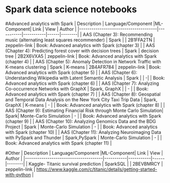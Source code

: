 # Spark data science notebooks


#Advanced analytics with Spark
| Description                          | Language/Component |ML-Component| Link      | View | Author |
|--------------------------------------|-----------|-----------|------|--------|
| AAS (Chapter 3): Recommending music (alternating least squares recommender) | Spark    |     |  2B1FFA2TN       |  zeppelin-link    |     Book: Advanced analytics with Spark  (chapter 3) |
| AAS (Chapter 4): Predicting forest cover with decision trees | Spark   |   decision tree   |  2B2X6VXA5       |    zeppelin-link  |     Book: Advanced analytics with Spark  (chapter 4) |
| AAS (Chapter 5): Anomaly Detection in Network Traffic with K-means clustering  | Spark  |    K-means   |  2B4AFR784        |   zeppelin-link   |   Book:  Advanced analytics with Spark  (chapter 5) |
| AAS (Chapter 6): Understanding Wikipedia with Latent Semantic Analysis | Spark  |       |  -|     |   Book:  Advanced analytics with Spark  (chapter 6) |
| AAS (Chapter 7): Analyzing Co-occurrence Networks with GraphX | Spark, GraphX |       |  -        |     |   Book:  Advanced analytics with Spark  (chapter 7) |
| AAS (Chapter 8): Geospatial and Temporal Data Analysis on the New York City Taxi Trip Data | Spark, GraphX |    K-means   |  -        |     |   Book:  Advanced analytics with Spark  (chapter 8) |
| AAS (Chapter 9): Estimating Financial Risk through Monte Carlo Simulation| Spark|    Monte-Carlo Simulation  |  -        |     |   Book:  Advanced analytics with Spark  (chapter 9) |
| AAS (Chapter 10): Analyzing Genomics Data and the BDG Project  | Spark |    Monte-Carlo Simulation  |  -        |     |   Book:  Advanced analytics with Spark  (chapter 10) |
| AAS (Chapter 11): Analyzing Neuroimaging Data with PySpark and Thunder | Spark,PySpark |    Monte-Carlo Simulation  | -         |     |   Book:  Advanced analytics with Spark  (chapter 11) |


#Other 
| Description                          | Language/Component |ML-Component| Link      | View | Author |
|--------------------------------------|-----------|-----------|------|--------|
| Kaggle- Titanic survival prediction  | SparkSQL   |  | 2BEVBMRCY |   zeppelin-link   |  https://www.kaggle.com/c/titanic/details/getting-started-with-python      |

